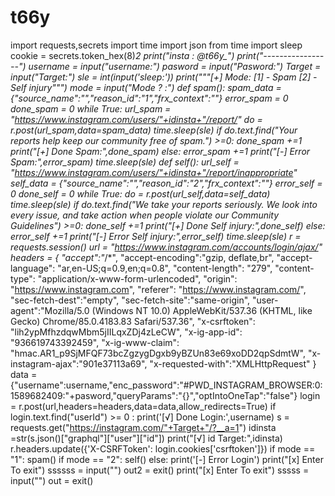# t66y
import requests,secrets import time import json from time import sleep cookie = secrets.token_hex(8)*2 print("insta : @t66y_") print("-----------------") username = input("username:") pasword = input("Pasword:") Target = input("Target:") sle = int(input('sleep:')) print("""[+] Mode: [1] - Spam [2] - Self injury""") mode = input("Mode ? :") def spam():     spam_data = {"source_name":"","reason_id":"1","frx_context":""}     error_spam = 0     done_spam = 0     while True:         url_spam = "https://www.instagram.com/users/"+idinsta+"/report/"         do = r.post(url_spam,data=spam_data)         time.sleep(sle)         if do.text.find("Your reports help keep our community free of spam.") >=0:             done_spam +=1             print("[+] Done Spam:",done_spam)         else:             error_spam +=1             print("[-] Error Spam:",error_spam)             time.sleep(sle) def self():     url_self = "https://www.instagram.com/users/"+idinsta+"/report/inappropriate"     self_data = {"source_name":"","reason_id":"2","frx_context":""}     error_self = 0     done_self = 0     while True:         do = r.post(url_self,data=self_data)         time.sleep(sle)         if do.text.find("We take your reports seriously. We look into every issue, and take action when people violate our Community Guidelines") >=0:             done_self +=1             print("[+] Done Self injury:",done_self)         else:             error_self +=1             print("[-] Error Self injury:",error_self)             time.sleep(sle) r = requests.session() url = "https://www.instagram.com/accounts/login/ajax/" headers = { "accept":"*/*", "accept-encoding":"gzip, deflate,br", "accept-language": "ar,en-US;q=0.9,en;q=0.8", "content-length": "279", "content-type": "application/x-www-form-urlencoded", "origin": "https://www.instagram.com", "referer": "https://www.instagram.com/", "sec-fetch-dest":"empty", "sec-fetch-site":"same-origin", "user-agent":"Mozilla/5.0 (Windows NT 10.0) AppleWebKit/537.36 (KHTML, like Gecko) Chrome/85.0.4183.83 Safari/537.36", "x-csrftoken": "lih2ypMfhzdqwMbm5jIILqxZDj4zLeCW", "x-ig-app-id": "936619743392459", "x-ig-www-claim": "hmac.AR1_p9SjMFQF73bcZgzygDgxb9yBZUn83e69xoDD2qpSdmtW", "x-instagram-ajax":"901e37113a69", "x-requested-with":"XMLHttpRequest" } data = {"username":username,"enc_password":"#PWD_INSTAGRAM_BROWSER:0:1589682409:"+pasword,"queryParams":"{}","optIntoOneTap":"false"} login = r.post(url,headers=headers,data=data,allow_redirects=True) if login.text.find("userId") >= 0 :     print('[√] Done Login:',username)     s = requests.get("https://instagram.com/"+Target+"/?__a=1")     idinsta =str(s.json()["graphql"]["user"]["id"])     print("[√] id Target:",idinsta)     r.headers.update({'X-CSRFToken': login.cookies['csrftoken']})     if mode == "1":         spam()     if mode == "2":         self() else:     print('[-] Error Login')     print("[x] Enter To exit")     ssssss = input("")     out2 = exit() print("[x] Enter To exit") sssss = input("") out = exit()
